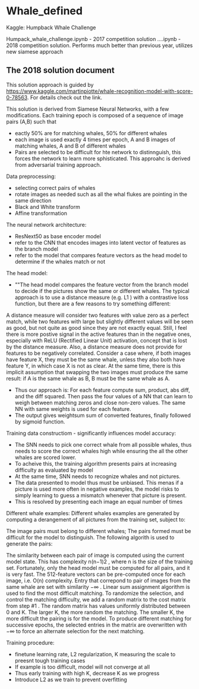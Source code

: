 # Whale_defined
Kaggle: Humpback Whale Challenge

Humpack_whale_challenge.ipynb - 2017 competition solution
....ipynb - 2018 competition solution. Performs much better than previous year, utilizes new siamese approach


## The 2018 solution document
This solution approach is guided by https://www.kaggle.com/martinpiotte/whale-recognition-model-with-score-0-78563. For details check out the link. 

This solution is derived from Siamese Neural Networks, with a few modifications. Each training epoch is composed of a sequence of image pairs (A,B) such that
* eactly 50% are for matching whales, 50% for different whales
* each image is used exactly 4 times per epoch, A and B images of matching whales, A and B of different whales
* Pairs are selected to be difficult for hte network to distinnguish, this forces the network to learn more sphisticated. This approahc is derived from adversarial training approach.

Data preprocessing:
* selecting correct pairs of whales
* rotate images as needed such as all the whal flukes are pointing in the same direction
* Black and White transform
* Affine transformation

The neural network architecture:
* ResNext50 as base encoder model
* refer to the CNN that encodes images into latent vector of features as the branch model
* refer to the model that compares feature vectors as the head model to determine if the whales match or not

The head model:
* ""The head model compares the feature vector from the branch model to decide if the pictures show the same or different whales. The typical approach is to use a distance measure (e.g.  L1 ) with a contrastive loss function, but there are a few reasons to try something different:

A distance measure will consider two features with value zero as a perfect match, while two features with large but slightly different values will be seen as good, but not quite as good since they are not exactly equal. Still, I feel there is more postive signal in the active features than in the negative ones, especially with ReLU (Rectified Linear Unit) activation, concept that is lost by the distance measure.
Also, a distance measure does not provide for features to be negatively correlated. Consider a case where, if both images have feature X, they must be the same whale, unless they also both have feature Y, in which case X is not as clear.
At the same time, there is this implicit assumption that swapping the two images must produce the same result: if A is the same whale as B, B must be the same whale as A.
* Thus our approach is: For each feature compute sum, product, abs diff, and the diff squared. Then pass the four values of a NN that can learn to weigh between matching zeros and close non-zero values. The same NN with same weights is used for each feature.
* The output gives weightsum sum of converted features, finally followed by sigmoid function. 

Training data constructiom - significantly influences model accuracy:
* The SNN needs to pick one correct whale from all possible whales, thus needs to score the correct whales high while ensuring the all the other whales are scored lower. 
* To acheive this, the training algorithm presents pairs at increasing difficulty as evaluated by model
* At the same time, SNN needs to recognize whales and not pictures.
* The data presented to model thus must be unbiased. This menas if a picture is used more often in negative examples, the model risks to simply learning to guess a mismatch whenever that picture is present. 
* This is resolved by presenting each image an equal number of times

Different whale examples:
Different whales examples are generated by computing a derangement of all pictures from the training set, subject to:

The image pairs must belong to different whales;
The pairs formed must be difficult for the model to distinguish.
The following algorith is used to generate the pairs:

The similarity between each pair of image is computed using the current model state. This has complexity  n(n−1)2 , where n is the size of the training set. Fortunately, only the head model must be computed for all pairs, and it is very fast. The 512-feature vectors can be pre-computed once for each image, i.e. O(n) complexity.
Entry that correpond to pair of images from the same whale are set with similarity  −∞ .
Linear sum assignment algorithm is used to find the most difficult matching.
To randomize the selection, and control the matching difficulty, we add a random matrix to the cost matrix from step #1 . The random matrix has values uniformly distributed between 0 and K. The larger K, the more random the matching. The smaller K, the more difficult the pairing is for the model.
To produce different matching for successive epochs, the selected entries in the matrix are overwritten with  −∞  to force an alternate selection for the next matching.

Training procedure:
* finetune learning rate, L2 regularization, K measuring the scale to preesnt tough training cases
* If example is too difficult, model will not converge at all
* Thus early training with high K, decrease K as we progress
* Introduce L2 as we train to prevent overfitting

